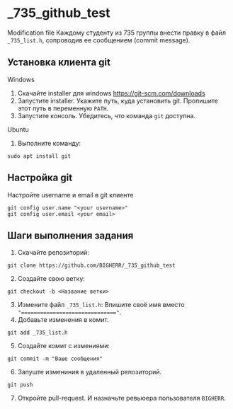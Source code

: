 # _735_github_test
Modification file
Каждому студенту из 735 группы внести правку в файл `_735_list.h`, сопроводив ее сообщением (commit message).

## Установка клиента git
Windows
1. Скачайте installer для windows https://git-scm.com/downloads
2. Запустите installer. Укажите путь, куда установить git. Пропишите этот путь в переменную `PATH`.
3. Запустите консоль. Убедитесь, что команда `git` доступна.

Ubuntu
1. Выполните команду:
```
sudo apt install git
```

## Настройка git

Настройте username и email в git клиенте
```
git config user.name "<your username>"
git config user.email <your email>
``` 

## Шаги выполнения задания

1. Скачайте репозиторий:
```
git clone https://github.com/BIGHERR/_735_github_test
```
2. Создайте свою ветку:
```
git checkout -b <Название ветки>
```
3. Измените файл `_735_list.h`: Впишите своё имя вместо `"=============================="`.
4. Добавьте изменения в комит.
```
git add _735_list.h
```
5. Создайте комит с измениями:
```
git commit -m "Ваше сообщения"
```
6. Запуште измениния в удаленный репозиторий.
```
git push
```
7. Откройте pull-request. И назначьте ревьюера пользователя `BIGHERR`.
